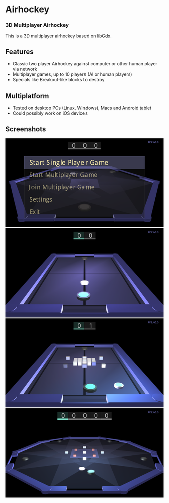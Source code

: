 # Airhockey
### 3D Multiplayer Airhockey

This is a 3D multiplayer airhockey based on [libGdx](http://libgdx.badlogicgames.com).

## Features
* Classic two player Airhockey against computer or other human player via network
* Multiplayer games, up to 10 players (AI or human players)
* Specials like Breakout-like blocks to destroy

## Multiplatform
* Tested on desktop PCs (Linux, Windows), Macs and Android tablet
* Could possibly work on iOS devices

## Screenshots
![Menu](web/screenshot-menu.png?raw=true)
![Classic Airhockey](web/screenshot-classic.png?raw=true)
![With Breakout Blocks](web/screenshot-breakout.png?raw=true)
![Multiplayer](web/screenshot-multiplayer.png?raw=true)

